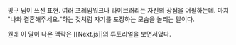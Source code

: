 핑구 님이 쓰신 표현. 여러 프레임워크나 라이브러리는 자신의 장점을 어필하는데. 마치 "나와 결혼해주세요."하는 것처럼 자기를 포장하는 모습을 놀리는 말이다.

원래 이 말이 나온 맥락은 [[Next.js]]의 튜토리얼을 보면서였다.
